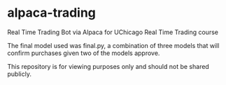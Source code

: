 # alpaca-trading
Real Time Trading Bot via Alpaca for UChicago Real Time Trading course

The final model used was final.py, a combination of three models that will confirm purchases given two of the models approve.

This repository is for viewing purposes only and should not be shared publicly.
